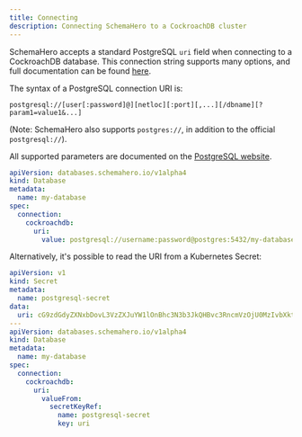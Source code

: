 ```yaml
---
title: Connecting
description: Connecting SchemaHero to a CockroachDB cluster
---
```


SchemaHero accepts a standard PostgreSQL `uri` field when connecting to a CockroachDB database. 
This connection string supports many options, and full documentation can be found [here](https://www.postgresql.org/docs/current/libpq-connect.html#LIBPQ-CONNSTRING).

The syntax of a PostgreSQL connection URI is:

```shell
postgresql://[user[:password]@][netloc][:port][,...][/dbname][?param1=value1&...]
```

(Note: SchemaHero also supports `postgres://`, in addition to the official `postgresql://`).

All supported parameters are documented on the [PostgreSQL website](https://www.postgresql.org/docs/current/libpq-connect.html#AEN45575).

```yaml
apiVersion: databases.schemahero.io/v1alpha4
kind: Database
metadata:
  name: my-database
spec:
  connection:
    cockroachdb:
      uri:
        value: postgresql://username:password@postgres:5432/my-database
```


Alternatively, it's possible to read the URI from a Kubernetes Secret:


```yaml
apiVersion: v1
kind: Secret
metadata:
  name: postgresql-secret
data:
  uri: cG9zdGdyZXNxbDovL3VzZXJuYW1lOnBhc3N3b3JkQHBvc3RncmVzOjU0MzIvbXktZGF0YWJhc2U=
---
apiVersion: databases.schemahero.io/v1alpha4
kind: Database
metadata:
  name: my-database
spec:
  connection:
    cockroachdb:
      uri:
        valueFrom:
          secretKeyRef:
            name: postgresql-secret
            key: uri
```

